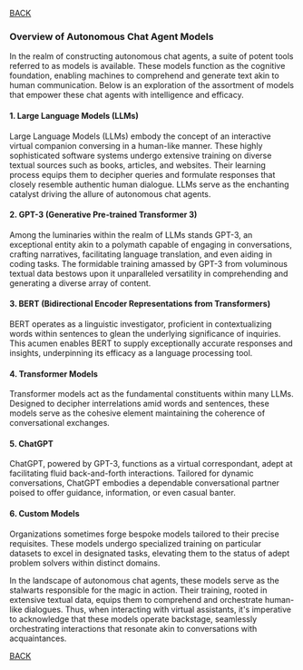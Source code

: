 [BACK](main.md)

### **Overview of Autonomous Chat Agent Models**

In the realm of constructing autonomous chat agents, a suite of potent tools referred to as models is available. These models function as the cognitive foundation, enabling machines to comprehend and generate text akin to human communication. Below is an exploration of the assortment of models that empower these chat agents with intelligence and efficacy.

#### **1. Large Language Models (LLMs)**

Large Language Models (LLMs) embody the concept of an interactive virtual companion conversing in a human-like manner. These highly sophisticated software systems undergo extensive training on diverse textual sources such as books, articles, and websites. Their learning process equips them to decipher queries and formulate responses that closely resemble authentic human dialogue. LLMs serve as the enchanting catalyst driving the allure of autonomous chat agents.

#### **2. GPT-3 (Generative Pre-trained Transformer 3)**

Among the luminaries within the realm of LLMs stands GPT-3, an exceptional entity akin to a polymath capable of engaging in conversations, crafting narratives, facilitating language translation, and even aiding in coding tasks. The formidable training amassed by GPT-3 from voluminous textual data bestows upon it unparalleled versatility in comprehending and generating a diverse array of content.

#### **3. BERT (Bidirectional Encoder Representations from Transformers)**

BERT operates as a linguistic investigator, proficient in contextualizing words within sentences to glean the underlying significance of inquiries. This acumen enables BERT to supply exceptionally accurate responses and insights, underpinning its efficacy as a language processing tool.

#### **4. Transformer Models**

Transformer models act as the fundamental constituents within many LLMs. Designed to decipher interrelations amid words and sentences, these models serve as the cohesive element maintaining the coherence of conversational exchanges.

#### **5. ChatGPT**

ChatGPT, powered by GPT-3, functions as a virtual correspondant, adept at facilitating fluid back-and-forth interactions. Tailored for dynamic conversations, ChatGPT embodies a dependable conversational partner poised to offer guidance, information, or even casual banter.

#### **6. Custom Models**

Organizations sometimes forge bespoke models tailored to their precise requisites. These models undergo specialized training on particular datasets to excel in designated tasks, elevating them to the status of adept problem solvers within distinct domains.

In the landscape of autonomous chat agents, these models serve as the stalwarts responsible for the magic in action. Their training, rooted in extensive textual data, equips them to comprehend and orchestrate human-like dialogues. Thus, when interacting with virtual assistants, it's imperative to acknowledge that these models operate backstage, seamlessly orchestrating interactions that resonate akin to conversations with acquaintances.

[BACK](main.md)